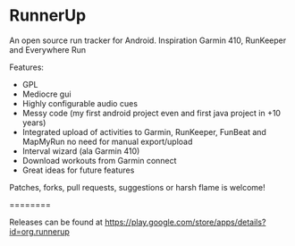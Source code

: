 RunnerUp
========

An open source run tracker for Android.
Inspiration Garmin 410, RunKeeper and Everywhere Run

Features:
- GPL
- Mediocre gui
- Highly configurable audio cues
- Messy code (my first android project even and first java project in +10 years)
- Integrated upload of activities to Garmin, RunKeeper, FunBeat and MapMyRun
  no need for manual export/upload
- Interval wizard (ala Garmin 410)
- Download workouts from Garmin connect
- Great ideas for future features

Patches, forks, pull requests, suggestions or harsh flame is welcome!

========

Releases can be found at https://play.google.com/store/apps/details?id=org.runnerup
